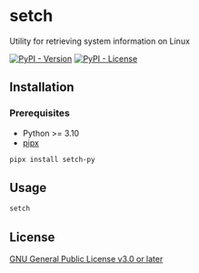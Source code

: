 # setch

Utility for retrieving system information on Linux

[![PyPI - Version](https://img.shields.io/pypi/v/setch-py?style=for-the-badge&logo=pypi&logoColor=%23477eac&logoSize=auto&labelColor=%23efeeea&color=%23ffd242)](https://pypi.org/project/setch-py)
[![PyPI - License](https://img.shields.io/pypi/l/setch-py?style=for-the-badge&logo=gplv3&logoSize=auto&label=%20&color=%23bd0000)](https://github.com/mentiferous/setch/blob/main/LICENSE)

## Installation

### Prerequisites

- Python >= 3.10
- [pipx](https://pipx.pypa.io/stable/installation/#on-linux)

```sh
pipx install setch-py
```

## Usage

```sh
setch
```

## License

[GNU General Public License v3.0 or later](https://github.com/mentiferous/setch/blob/main/LICENSE)
